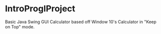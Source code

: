# IntroProgIProject
Basic Java Swing GUI Calculator based off Window 10's Calculator in "Keep on Top" mode.

